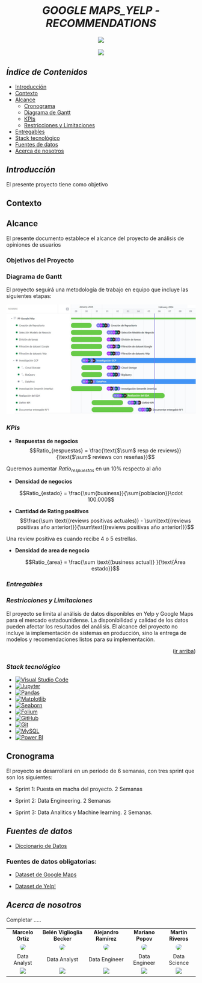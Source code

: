 # <a name="readme-top"></a>

# <h1 align="center">*GOOGLE MAPS_YELP - RECOMMENDATIONS*</h1>

<p align="center">
<img src="https://upload.wikimedia.org/wikipedia/commons/thumb/a/ad/Yelp_Logo.svg/2560px-Yelp_Logo.svg.png"  height="100">
<p align="center">
<img src="https://upload.wikimedia.org/wikipedia/commons/thumb/b/bd/Google_Maps_Logo_2020.svg/512px-Google_Maps_Logo_2020.svg.png"  height="100">

## *Índice de Contenidos*

- [Introducción](#introducción)
- [Contexto](#contexto)
- [Alcance](#alcance)
  - [Cronograma](#cronograma)
  - [Diagrama de Gantt](#diagrama-de-gantt)
  - [KPIs](#kpis)
  - [Restricciones y Limitaciones](#restricciones-y-limitaciones)
- [Entregables](#entregables)
- [Stack tecnológico](#stack-tecnológico)
- [Fuentes de datos](#fuentes-de-datos)
- [Acerca de nosotros](#acerca-de-nosotros)


## *Introducción*

El presente proyecto tiene como objetivo


## Contexto

<summary><h2>Alcance</h2></summary>

El presente documento establece el alcance del proyecto de análisis de opiniones de usuarios

### Objetivos del Proyecto

### Diagrama de Gantt

El proyecto seguirá una metodología de trabajo en equipo que incluye las siguientes etapas:


<div align="center">

<img src="./images/gantt.jpg" >
</div>



### *KPIs*

- **Respuestas de negocios**
$$Ratio_{respuestas} = \frac{\text{$\sum$  resp de reviews}}{\text{$\sum$ reviews con reseñas}}$$

Queremos aumentar $Ratio_{respuestas}$ en un 10% respecto al año

- **Densidad de negocios**

$$Ratio_{estado} = \frac{\sum{business}}{\sum{poblacion}}\cdot 100.000$$





- **Cantidad de Rating positivos**
  $$\frac{\sum \text{(reviews positivas actuales)} - \sum\text{(reviews positivas año anterior)}}{\sum\text{(reviews positivas año anterior)}}$$

Una review positiva es cuando recibe 4 o 5 estrellas.


- **Densidad de area de negocio**

  $$Ratio_{area}  = \frac{\sum \text{(business actual)} }{\text{Área estado}}$$



### *Entregables*

### *Restricciones y Limitaciones*

El proyecto se limita al análisis de datos disponibles en Yelp y Google Maps para el mercado estadounidense.
La disponibilidad y calidad de los datos pueden afectar los resultados del análisis.
El alcance del proyecto no incluye la implementación de sistemas en producción, sino la entrega de modelos y recomendaciones listos para su implementación.

<p align="right">(<a href="#readme-top">ir arriba</a>)</p>

</details>

### *Stack tecnológico*

- [![Visual Studio Code](https://img.shields.io/badge/IDE-Visual%20Studio%20Code-blue)](https://code.visualstudio.com/)
- [![Jupyter](https://img.shields.io/badge/Notebook-Jupyter-orange)](https://jupyter.org/)
- [![Pandas](https://img.shields.io/badge/Library-Pandas-brightgreen)](https://pandas.pydata.org/)
- [![Matplotlib](https://img.shields.io/badge/Library-Matplotlib-blue)](https://matplotlib.org/)
- [![Seaborn](https://img.shields.io/badge/Library-Seaborn-yellow)](https://seaborn.pydata.org/)
- [![Folium](https://img.shields.io/badge/Library-Folium-green)](https://python-visualization.github.io/folium/)
- [![GitHub](https://img.shields.io/badge/Platform-GitHub-lightgrey)](https://github.com/)
- [![Git](https://img.shields.io/badge/Version%20Control-Git-blue)](https://git-scm.com/)
- [![MySQL](https://img.shields.io/badge/Database-MySQL-orange)](https://www.mysql.com/)
- [![Power BI](https://img.shields.io/badge/BI%20Tool-Power%20BI-yellow)](https://powerbi.microsoft.com/)

## Cronograma

El proyecto se desarrollará en un período de 6 semanas, con tres sprint que son los siguientes:

- Sprint 1: Puesta en macha del proyecto. 2 Semanas

- Sprint 2: Data Engineering. 2 Semanas

- Sprint 3: Data Analitics y Machine learning. 2 Semanas.

## *Fuentes de datos*

- [Diccionario de Datos](https://docs.google.com/document/d/1ASLMGAgrviicATaP1UJlflpmBCXtuSTHQGWdQMN6_2I/edit)
### Fuentes de datos obligatorias:
- [Dataset de Google Maps](https://drive.google.com/drive/folders/1Wf7YkxA0aHI3GpoHc9Nh8_scf5BbD4DA?usp=share_link)

- [Dataset de Yelp!](https://drive.google.com/drive/folders/1TI-SsMnZsNP6t930olEEWbBQdo_yuIZF?usp=sharing)

## *Acerca de nosotros*

Completar ..... 


[linkedin-logo]: https://img.shields.io/badge/LinkedIn-0077B5?style=for-the-badge&logo=linkedin&logoColor=whiteLogoDelDi%CC%81a-LinkedIn-un-emblema-que-esta%CC%81-22dentro22-1110x366.jpg

[github-logo]: https://img.shields.io/badge/Platform-GitHub-lightgrey

[github-belen]:https://github.com/belenvbecker

[github-mariano]:https://github.com/marianopopov

[github-martin]: https://github.com/martinarielriveros

[github-alejo]: https://github.com/dalejandroramirez

[github-marcelo]: https://github.com/marceloortizz

[linkedin-belen]: https://www.linkedin.com/in/belen-viglioglia-becker/

[linkedin-mariano]: https://www.linkedin.com/in/mariano-popov-3a4570290/

[linkedin-martin]: https://www.linkedin.com/in/martinriveros/

[linkedin-alejo]: https://www.linkedin.com/in/dalejandroramirez/

[linkedin-marcelo]: https://www.linkedin.com/in/marceloortizz/


<table align="center">
  <tr>
    <td align="center"><b>Marcelo Ortiz</td>
    <td align="center"><b>Belén Viglioglia Becker</b></td>
    <td align="center"><b>Alejandro Ramírez</b></td>
    <td align="center"><b>Mariano Popov</b></td>
    <td align="center"><b>Martín Riveros</b></td>
  </tr>
  <tr>
    <td align="center"><a href="https://www.linkedin.com/in/marceloortizz/"><img src="https://media.licdn.com/dms/image/D4D03AQHxyKdkjxaNIw/profile-displayphoto-shrink_200_200/0/1703053789448?e=1712188800&v=beta&t=NmtJKYCnsSSZRYZuaTgbDd1_CtBzOdnGHcoUeU6Vnz8" width=48 style="border-radius:50%"></a></td>
    <td align="center"><a href="https://www.linkedin.com/in/belen-viglioglia-becker/"><img src="https://media.licdn.com/dms/image/D4D35AQFiZNYv93A08Q/profile-framedphoto-shrink_200_200/0/1678551884037?e=1707440400&v=beta&t=V2kPAuRNl0E4EQWnhkDp8z5nkPbNvBGroxL9MUxmmrs" width=48 style="border-radius:50%"></a></td>
    <td align="center"><a href="https://www.linkedin.com/in/dalejandroramirez/"><img src="https://media.licdn.com/dms/image/D4E35AQECkqfYTtJetw/profile-framedphoto-shrink_200_200/0/1687559285382?e=1707440400&v=beta&t=sR_ri9ifjcdm9ClpKsLAPPhKAEwk9huQntCl07iL8c4" width=48 style="border-radius:50%"></a></td>
    <td align="center"><a href="https://www.linkedin.com/in/mariano-popov-3a4570290/"><img src="https://media.licdn.com/dms/image/D4E03AQGg5qnxEtISmQ/profile-displayphoto-shrink_200_200/0/1706830288635?e=1712188800&v=beta&t=zlPzR7Hzvz5aiJsdi1LR7ahCyExgvRkcZN6yBXofD0Q" width=48 style="border-radius:50%"> </a></td>
    <td align="center"><a href="https://www.linkedin.com/in/martinriveros/"><img src="https://media.licdn.com/dms/image/D4D03AQHVVaakawEo_g/profile-displayphoto-shrink_800_800/0/1699990983364?e=1712188800&v=beta&t=cvc73VmxiIzKcjSSLqPm9i69xMOCVFXSSA-pSdyTZSY" width=48 style="border-radius:50%"></a></td>
  </tr>
  <tr>
    <td align="center">Data Analyst</td>
    <td align="center">Data Analyst</td>
    <td align="center">Data Engineer</td>
    <td align="center">Data Engineer</td>
    <td align="center">Data Science</td>
  </tr>
  <tr>
    <td align="center"><a href="https://github.com/marceloortizz"><img src="https://img.shields.io/badge/Platform-GitHub-lightgrey"></a></td>
    <td align="center"><a href="https://github.com/belenvbecker"><img src="https://img.shields.io/badge/Platform-GitHub-lightgrey"></a></td>
    <td align="center"><a href="https://github.com/dalejandroramirez"><img src="https://img.shields.io/badge/Platform-GitHub-lightgrey"></a></td>
    <td align="center"><a href="https://github.com/marianopopov"><img src="https://img.shields.io/badge/Platform-GitHub-lightgrey"> </a></td>
    <td align="center"><a href="https://github.com/martinarielriveros"><img src="https://img.shields.io/badge/Platform-GitHub-lightgrey"></a></td>
  </tr>
</table>
